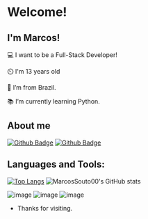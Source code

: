 # Welcome!

 

## I'm Marcos!

 

💻 I want to be a Full-Stack Developer!

⏲️ I'm 13 years old

🏡 I’m from Brazil.

📚 I’m currently learning Python.

 

## About me

[![Github Badge](https://img.shields.io/badge/Codewars-B1361E?style=for-the-badge&logo=Codewars&logoColor=white)](https://www.codewars.com/users/SocrammBR)
[![Github Badge](https://img.shields.io/badge/-Github-000?style=flat-square&logo=Github&logoColor=white&link=https://github.com/MarcosSouto00/)](https://github.com/MarcosSouto00/)

## Languages and Tools:

[![Top Langs](https://github-readme-stats.vercel.app/api/top-langs/?username=Marcossouto00&theme=github_dark)](https://github.com/MarcosSouto00/github-readme-stats)
![MarcosSouto00's GitHub stats](https://github-readme-stats.vercel.app/api?username=MarcosSouto00&show_icons=true&theme=github_dark)

![image](https://img.shields.io/badge/Python-FFD43B?style=for-the-badge&logo=python&logoColor=blue)
![image](https://img.shields.io/badge/Django-092E20?style=for-the-badge&logo=django&logoColor=green)
![image](https://img.shields.io/badge/Visual_Studio_Code-0078D4?style=for-the-badge&logo=visual%20studio%20code&logoColor=white)

- Thanks for visiting.
